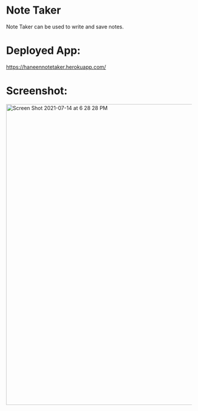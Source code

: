 # Note Taker

Note Taker can be used to write and save notes.

# Deployed App:
https://haneennotetaker.herokuapp.com/

# Screenshot: 
<img width="814" alt="Screen Shot 2021-07-14 at 6 28 28 PM" src="https://user-images.githubusercontent.com/76545687/125705473-66d9c6f6-1780-4e33-b1e7-32a0252d9e61.png">

